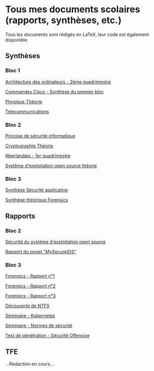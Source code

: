 # Tous mes documents scolaires (rapports, synthèses, etc.)

Tous les documents sont rédigés en LaTeX, leur code est également disponible.

## Synthèses

### Bloc 1

[Architecture des ordinateurs - 2ème quadrimestre](https://github.com/Teckinfor/MyDocs/blob/main/Architecture%20des%20ordinateurs%20Q2/Synthèse.pdf)

[Commandes Cisco - Synthèse du premier bloc](https://github.com/Teckinfor/MyDocs/blob/main/Commandes%20Cisco%20-%201er%20bloc/Synthèse.pdf)

[Physique Théorie](https://github.com/Teckinfor/MyDocs/blob/main/Physique/Synthèse.pdf)

[Telecommunications](https://github.com/Teckinfor/MyDocs/blob/main/Telecommunications/Synthèse.pdf)


### Bloc 2

[Principe de sécurité informatique](https://github.com/Teckinfor/MyDocs/blob/main/Principe%20de%20sécurité%20informatique/Synthèse.pdf)

[Cryptographie Théorie](https://github.com/Teckinfor/MyDocs/blob/main/Cryptographie%20Théorie/Synthèse.pdf)

[Néerlandais - 1er quadrimestre](https://github.com/Teckinfor/MyDocs/blob/main/Neerlandais%20B2-Q1/Synthèse.pdf)

[Système d'exploitation open source théorie](https://github.com/Teckinfor/MyDocs/blob/main/Système%20d'exploitation%20open%20source/Synthèse.pdf)

### Bloc 3

[Synthèse Sécurité applicative](https://github.com/Teckinfor/MyDocs/blob/main/Sécu%20Applicative/Synthèse_SécuritéApplicative.pdf)

[Synthèse théorique Forensics](https://github.com/Teckinfor/MyDocs/blob/main/Forensics/Forensics.pdf)


## Rapports

### Bloc 2

[Sécurité du système d'exploitation open source](https://github.com/Teckinfor/MyDocs/blob/main/Sécurité%20OS%20open%20source/rapport-henallux/Rapport%20sécu%20OS%20-%20Etu42877.pdf)

[Rapport du projet "MySecureIDS"](https://github.com/Teckinfor/MySecureIDS/blob/main/Rapport%20projet%20Développement%20-%20Wallemme%20Maxime%20et%20Sénéchal%20Julien.pdf)

### Bloc 3

[Forensics - Rapport n°1](https://github.com/Teckinfor/MyDocs/blob/main/Forensics%20-%20Rapport%20n°1/forensic_rapport_manipulation1_classeA_groupe1.pdf)

[Forensics - Rapport n°2](https://github.com/Teckinfor/MyDocs/blob/main/Forensics%20-%20Rapport%20n°2/forensic_rapport_manipulation2_classeA_groupe1.pdf)

[Forensics - Rapport n°3](https://github.com/Teckinfor/MyDocs/blob/main/Forensics%20-%20Rapport%20n°3/Forensics___Rapport_labo_3.pdf)

[Découverte de NTFS](https://github.com/Teckinfor/MyDocs/blob/main/NTFS/Forensics___Travail_Autonomie.pdf)

[Séminaire - Kubernetes](https://github.com/Teckinfor/MyDocs/blob/main/Séminaire%20Kubernetes/S_minaire1.pdf)

[Séminaire - Normes de sécurité](https://github.com/Teckinfor/MyDocs/blob/main/Séminaire%20Norme%20de%20Sécurité/Seminaire2.pdf)

[Test de pénétration - Sécurité Offensive](https://github.com/Teckinfor/MyDocs/blob/main/Sécurité%20Offensive/Rapport_Sécurité_Offensive.pdf)

## TFE

...Redaction en cours...
